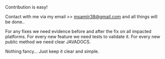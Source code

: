 Contribution is easy!

Contact with me via my email >> msamiir38@gmail.com and all things will be done..

For any fixes we need evidence before and after the fix on all impacted platforms. For every new feature we need tests to validate it. For every new public method we need clear JAVADOCS.

Nothing fancy... Just keep it clear and simple.
